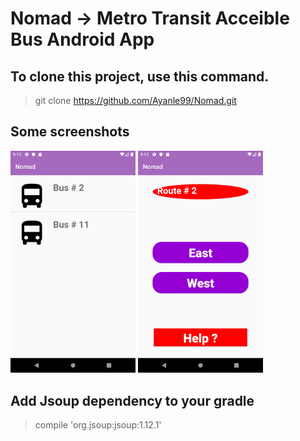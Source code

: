 # Nomad -> Metro Transit Acceible Bus Android App

## To clone this project, use this command.

> git clone https://github.com/Ayanle99/Nomad.git

## Some screenshots

<img src="images/bus_icon_1_.png" alt="drawing" width="200"/>
<img src="images/bus_icon_2.png" alt=drawing" width="200"/>

## Add Jsoup dependency to your gradle
> compile 'org.jsoup:jsoup:1.12.1'


